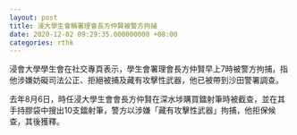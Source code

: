 ```yaml
---
layout: post
title: 浸大學生會稱署理會長方仲賢被警方拘捕
date: 2020-12-02 09:29:35.000000000 +08:00
categories: rthk
---
```


浸會大學學生會在社交專頁表示，學生會署理會長方仲賢早上7時被警方拘捕，指他涉嫌妨礙司法公正、拒絕被捕及藏有攻擊性武器，他已被帶到沙田警署調查。

去年8月6日，時任浸大學生會會長方仲賢在深水埗購買鐳射筆時被截查，並在其手持膠袋中搜出10支鐳射筆，警方以涉嫌「藏有攻擊性武器」拘捕，他拒保候查，其後獲釋。
